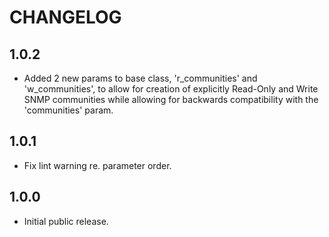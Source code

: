 # CHANGELOG

## 1.0.2
  - Added 2 new params to base class, 'r_communities' and 'w_communities', to allow for creation of explicitly Read-Only and Write SNMP communities while allowing for backwards compatibility with the 'communities' param.

## 1.0.1
  - Fix lint warning re. parameter order.

## 1.0.0
  - Initial public release.
